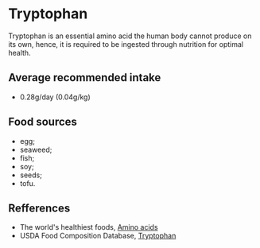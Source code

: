 # Tryptophan

Tryptophan is an essential amino acid the human body cannot produce on its own, hence, it is required to be ingested through nutrition for optimal health.

## Average recommended intake
- 0.28g/day (0.04g/kg)

## Food sources
- egg;
- seaweed;
- fish;
- soy;
- seeds;
- tofu.

## Refferences
- The world's healthiest foods, [Amino acids](http://www.whfoods.com/genpage.php?tname=nutrient&dbid=129)
- USDA Food Composition Database, [Tryptophan](https://ndb.nal.usda.gov/ndb/nutrients/report/nutrientsfrm?max=25&offset=0&totCount=0&nutrient1=501&nutrient2=&nutrient3=&subset=0&sort=c&measureby=g)